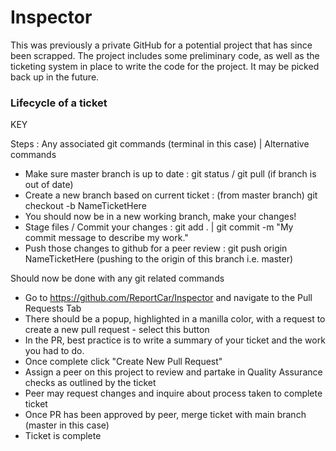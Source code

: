# Inspector

This was previously a private GitHub for a potential project that has since been scrapped. The project includes some preliminary code, as well as the ticketing system in place to write the code for the project. It may be picked back up in the future.

### Lifecycle of a ticket

KEY

Steps : Any associated git commands (terminal in this case) | Alternative commands

- Make sure master branch is up to date : git status / git pull (if branch is out of date)
- Create a new branch based on current ticket : (from master branch) git checkout -b NameTicketHere
- You should now be in a new working branch, make your changes!
- Stage files / Commit your changes : git add . | git commit -m "My commit message to describe my work."
- Push those changes to github for a peer review : git push origin NameTicketHere (pushing to the origin of this branch i.e. master)

Should now be done with any git related commands

- Go to https://github.com/ReportCar/Inspector and navigate to the Pull Requests Tab
- There should be a popup, highlighted in a manilla color, with a request to create a new pull request - select this button
- In the PR, best practice is to write a summary of your ticket and the work you had to do.
- Once complete click "Create New Pull Request"
- Assign a peer on this project to review and partake in Quality Assurance checks as outlined by the ticket
- Peer may request changes and inquire about process taken to complete ticket
- Once PR has been approved by peer, merge ticket with main branch (master in this case)
- Ticket is complete
